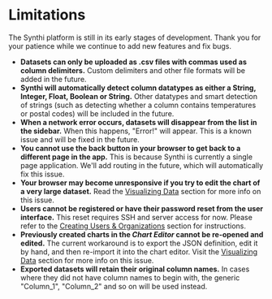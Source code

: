 # Limitations

The Synthi platform is still in its early stages of development. Thank you for your patience while we continue to add new features and fix bugs.

* **Datasets can only be uploaded as .csv files with commas used as column delimiters.** Custom delimiters and other file formats will be added in the future.
* **Synthi will automatically detect column datatypes as either a String, Integer, Float, Boolean or String.** Other datatypes and smart detection of strings (such as detecting whether a column contains temperatures or postal codes) will be included in the future.
* **When a network error occurs, datasets will disappear from the list in the sidebar.** When this happens, "Error!" will appear. This is a known issue and will be fixed in the future.
* **You cannot use the back button in your browser to get back to a different page in the app.** This is because Synthi is currently a single page application. We'll add routing in the future, which will automatically fix this issue.
* **Your browser may become unresponsive if you try to edit the chart of a very large dataset.** Read the [Visualizing Data](./Visualizing.md) section for more info on this issue.
* **Users cannot be registered or have their password reset from the user interface.** This reset requires SSH and server access for now. Please refer to the [Creating Users & Organizations](./CreatingUsersAndOrganizations) section for instructions.
* **Previously created charts in the *Chart Editor* cannot be re-opened and edited.** The current workaround is to export the JSON definition, edit it by hand, and then re-import it into the chart editor. Visit the [Visualizing Data](./Visualizing.md) section for more info on this issue.
* **Exported datasets will retain their original column names.** In cases where they did not have column names to begin with, the generic "Column_1", "Column_2" and so on will be used instead.